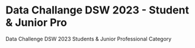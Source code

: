 # Data Challange DSW 2023 - Student & Junior Pro
Data Challenge DSW 2023 Students & Junior Professional Category